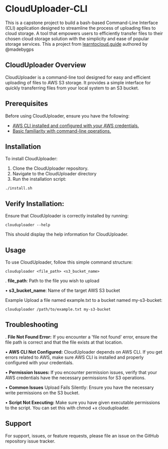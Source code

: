 # CloudUploader-CLI

This is a capstone project to build a bash-based Command-Line Interface (CLI) application designed to streamline the process of uploading files to cloud storage. A tool that empowers users to efficiently transfer files to their chosen cloud storage solution with the simplicity and ease of popular storage services.
This a project from [learntocloud.guide](https://learntocloud.guide/) authored by @madebygps


## CloudUploader Overview

CloudUploader is a command-line tool designed for easy and efficient uploading of files to AWS S3 storage. It provides a simple interface for quickly transferring files from your local system to an S3 bucket.

## Prerequisites
Before using CloudUploader, ensure you have the following:


+ [AWS CLI installed and configured with your AWS credentials.](https://docs.aws.amazon.com/cli/latest/userguide/cli-chap-configure.html)
+ [Basic familiarity with command-line operations.](https://www.codecademy.com/article/command-line-commands)

  
## Installation

To install CloudUploader:

1. Clone the CloudUploader repository.
2. Navigate to the CloudUploader directory
3. Run the installation script:


```./install.sh ```


## Verify Installation:

Ensure that CloudUploader is correctly installed by running:


``` clouduploader --help ```


This should display the help information for CloudUploader.

## Usage
To use CloudUploader, follow this simple command structure:


```clouduploader <file_path> <s3_bucket_name>```


. __file_path__: Path to the file you wish to upload

• __s3_bucket_name__: Name of the target AWS S3 bucket

Example
Upload a file named example.txt to a bucket named my-s3-bucket:



``` clouduploader /path/to/example.txt my-s3-bucket ```



## Troubleshooting

. __File Not Found Error:__
If you encounter a 'file not found' error, ensure the file path is correct and that the file exists at that location.

• __AWS CLI Not Configured:__
CloudUploader depends on AWS CLI. If you get errors related to AWS, make sure AWS CLI is installed and properly configured with your credentials.

• __Permission Issues:__
If you encounter permission issues, verify that your AWS credentials have the necessary permissions for S3 operations.

• __Common Issues__
Upload Fails Silently:
Ensure you have the necessary write permissions on the S3 bucket.

• __Script Not Executing:__
Make sure you have given executable permissions to the script. You can set this with chmod +x clouduploader.

## Support

For support, issues, or feature requests, please file an issue on the GitHub repository issue tracker.
